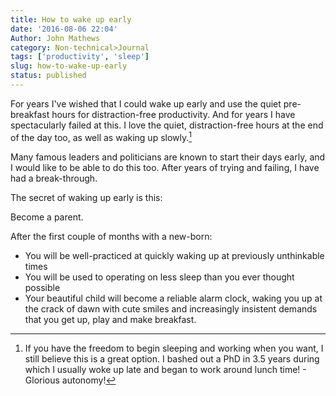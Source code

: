 ```yaml
---
title: How to wake up early
date: '2016-08-06 22:04'
Author: John Mathews
category: Non-technical>Journal
tags: ['productivity', 'sleep']
slug: how-to-wake-up-early
status: published
---
```


For years I've wished that I could wake up early and use the quiet
pre-breakfast hours for distraction-free productivity. And for years I
have spectacularly failed at this. I love the quiet, distraction-free
hours at the end of the day too, as well as waking up slowly.[^1]

Many famous leaders and politicians are known to start their days early,
and I would like to be able to do this too. After years of trying and
failing, I have had a break-through.

The secret of waking up early is this:

Become a parent.

After the first couple of months with a new-born:

- You will be well-practiced at quickly waking up at previously
  unthinkable times
- You will be used to operating on less sleep than you ever thought
  possible
- Your beautiful child will become a reliable alarm clock, waking you
  up at the crack of dawn with cute smiles and increasingly insistent
  demands that you get up, play and make breakfast.

[^1]: If you have the freedom to begin sleeping and working when you want, I still believe this is a great option. I bashed out a PhD in 3.5 years during which I usually woke up late and began to work around lunch time! - Glorious autonomy!
